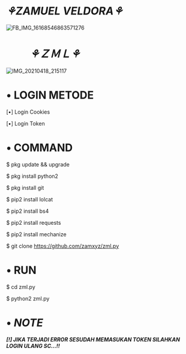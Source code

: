 # **_⚘ZAMUEL VELDORA⚘_**

![FB_IMG_16168546863571276](https://user-images.githubusercontent.com/79139059/115128175-1e16f100-a006-11eb-9b9f-21aed4a1f5ac.jpg)

# 　 　**_⚘ＺＭＬ⚘_**
![IMG_20210418_215117](https://user-images.githubusercontent.com/79139059/115150167-6af3d980-a091-11eb-9945-3363161575e5.jpg)


# • **LOGIN METODE**

[•] Login Cookies

[•] Login Token


# • **COMMAND**

$ pkg update && upgrade

$ pkg install python2

$ pkg install git

$ pip2 install lolcat

$ pip2 install bs4

$ pip2 install requests

$ pip2 install mechanize

$ git clone https://github.com/zamxyz/zml.py


# • **RUN**

$ cd zml.py

$ python2 zml.py

# • _**NOTE**_

_**[!] JIKA TERJADI ERROR SESUDAH MEMASUKAN TOKEN SILAHKAN LOGIN ULANG SC...!!**_
